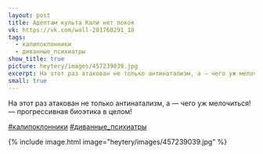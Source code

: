 ```yaml
---
layout: post
title: Адептам культа Кали нет покоя
vk: https://vk.com/wall-201760291_18
tags:
  - калипоклонники
  - диванные_психиатры
show_title: true
picture: heytery/images/457239039.jpg
excerpt: На этот раз атакован не только антинатализм, а — чего уж мелочиться! — прогрессивная биоэтика в целом!
small: true
---
```

На этот раз атакован не только антинатализм, а — чего уж мелочиться! — прогрессивная биоэтика в целом!

[#калипоклонники](poisk.html#калипоклонники)
[#диванные_психиатры](poisk.html#диванные_психиатры)

{% include image.html image="heytery/images/457239039.jpg" %}